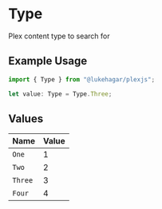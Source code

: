 # Type

Plex content type to search for

## Example Usage

```typescript
import { Type } from "@lukehagar/plexjs";

let value: Type = Type.Three;
```

## Values

| Name    | Value   |
| ------- | ------- |
| `One`   | 1       |
| `Two`   | 2       |
| `Three` | 3       |
| `Four`  | 4       |